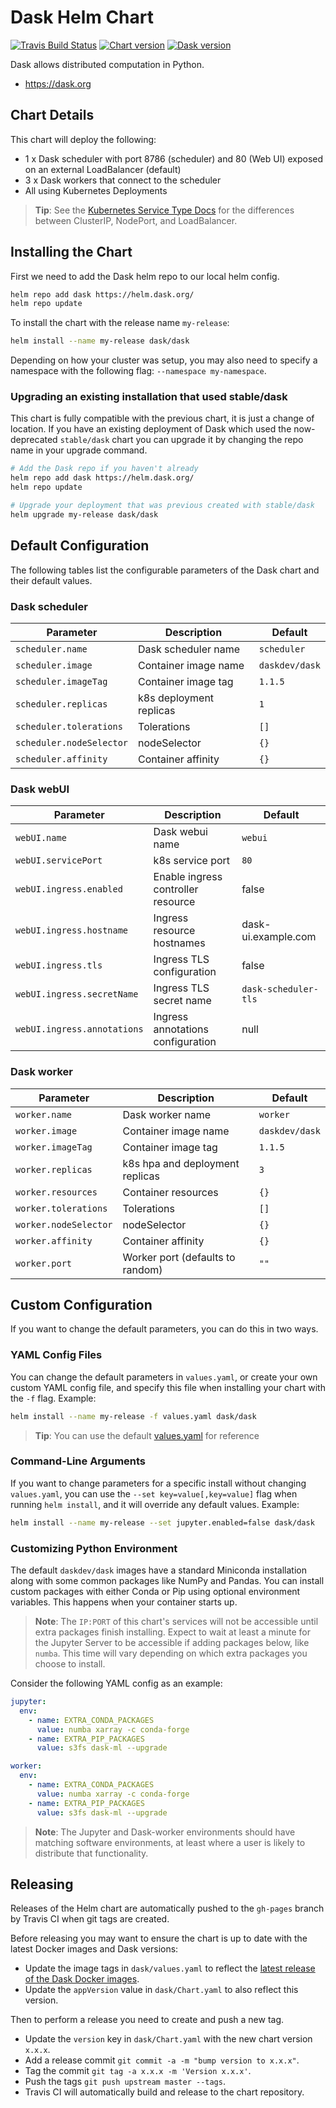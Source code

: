 # Dask Helm Chart

[![Travis Build Status](https://travis-ci.com/dask/helm-chart.svg?branch=master)](https://travis-ci.com/dask/helm-chart)
[![Chart version](https://img.shields.io/badge/dynamic/yaml?url=https://helm.dask.org/index.yaml&label=chart&query=$.entries.dask[:1].version&color=277A9F)](https://helm.dask.org/)
[![Dask version](https://img.shields.io/badge/dynamic/yaml?url=https://helm.dask.org/index.yaml&label=Dask&query=$.entries.dask[:1].appVersion&color=D67548)](https://helm.dask.org/)


Dask allows distributed computation in Python.

- <https://dask.org>

## Chart Details

This chart will deploy the following:

- 1 x Dask scheduler with port 8786 (scheduler) and 80 (Web UI) exposed on an external LoadBalancer (default)
- 3 x Dask workers that connect to the scheduler
- All using Kubernetes Deployments

> **Tip**: See the [Kubernetes Service Type Docs](https://kubernetes.io/docs/concepts/services-networking/service/#publishing-services-service-types)
> for the differences between ClusterIP, NodePort, and LoadBalancer.

## Installing the Chart

First we need to add the Dask helm repo to our local helm config.

```bash
helm repo add dask https://helm.dask.org/
helm repo update
```

To install the chart with the release name `my-release`:

```bash
helm install --name my-release dask/dask
```

Depending on how your cluster was setup, you may also need to specify
a namespace with the following flag: `--namespace my-namespace`.

### Upgrading an existing installation that used stable/dask

This chart is fully compatible with the previous chart, it is just a change of location.
If you have an existing deployment of Dask which used the now-deprecated `stable/dask` chart
you can upgrade it by changing the repo name in your upgrade command.

```bash
# Add the Dask repo if you haven't already
helm repo add dask https://helm.dask.org/
helm repo update

# Upgrade your deployment that was previous created with stable/dask
helm upgrade my-release dask/dask
```

## Default Configuration

The following tables list the configurable parameters of the Dask chart and
their default values.

### Dask scheduler

| Parameter                | Description             | Default        |
| ------------------------ | ----------------------- | -------------- |
| `scheduler.name`         | Dask scheduler name     | `scheduler`    |
| `scheduler.image`        | Container image name    | `daskdev/dask` |
| `scheduler.imageTag`     | Container image tag     | `1.1.5`        |
| `scheduler.replicas`     | k8s deployment replicas | `1`            |
| `scheduler.tolerations`  | Tolerations             | `[]`           |
| `scheduler.nodeSelector` | nodeSelector            | `{}`           |
| `scheduler.affinity`     | Container affinity      | `{}`           |

### Dask webUI

| Parameter                   | Description                        | Default              |
| --------------------------- | ---------------------------------- | -------------------- |
| `webUI.name`                | Dask webui name                    | `webui`              |
| `webUI.servicePort`         | k8s service port                   | `80`                 |
| `webUI.ingress.enabled`     | Enable ingress controller resource | false                |
| `webUI.ingress.hostname`    | Ingress resource hostnames         | dask-ui.example.com  |
| `webUI.ingress.tls`         | Ingress TLS configuration          | false                |
| `webUI.ingress.secretName`  | Ingress TLS secret name            | `dask-scheduler-tls` |
| `webUI.ingress.annotations` | Ingress annotations configuration  | null                 |

### Dask worker

| Parameter             | Description                      | Default        |
| --------------------- | -------------------------------- | -------------- |
| `worker.name`         | Dask worker name                 | `worker`       |
| `worker.image`        | Container image name             | `daskdev/dask` |
| `worker.imageTag`     | Container image tag              | `1.1.5`        |
| `worker.replicas`     | k8s hpa and deployment replicas  | `3`            |
| `worker.resources`    | Container resources              | `{}`           |
| `worker.tolerations`  | Tolerations                      | `[]`           |
| `worker.nodeSelector` | nodeSelector                     | `{}`           |
| `worker.affinity`     | Container affinity               | `{}`           |
| `worker.port`         | Worker port (defaults to random) | `""`           |

## Custom Configuration

If you want to change the default parameters, you can do this in two ways.

### YAML Config Files

You can change the default parameters in `values.yaml`, or create your own
custom YAML config file, and specify this file when installing your chart with
the `-f` flag. Example:

```bash
helm install --name my-release -f values.yaml dask/dask
```

> **Tip**: You can use the default [values.yaml](/dask/values.yaml) for reference

### Command-Line Arguments

If you want to change parameters for a specific install without changing
`values.yaml`, you can use the `--set key=value[,key=value]` flag when running
`helm install`, and it will override any default values. Example:

```bash
helm install --name my-release --set jupyter.enabled=false dask/dask
```

### Customizing Python Environment

The default `daskdev/dask` images have a standard Miniconda installation along
with some common packages like NumPy and Pandas. You can install custom packages
with either Conda or Pip using optional environment variables. This happens
when your container starts up.

> **Note**: The `IP:PORT` of this chart's services will not be accessible until
> extra packages finish installing. Expect to wait at least a minute for the
> Jupyter Server to be accessible if adding packages below, like `numba`. This
> time will vary depending on which extra packages you choose to install.

Consider the following YAML config as an example:

```yaml
jupyter:
  env:
    - name: EXTRA_CONDA_PACKAGES
      value: numba xarray -c conda-forge
    - name: EXTRA_PIP_PACKAGES
      value: s3fs dask-ml --upgrade

worker:
  env:
    - name: EXTRA_CONDA_PACKAGES
      value: numba xarray -c conda-forge
    - name: EXTRA_PIP_PACKAGES
      value: s3fs dask-ml --upgrade
```

> **Note**: The Jupyter and Dask-worker environments should have matching
> software environments, at least where a user is likely to distribute that
> functionality.

## Releasing

Releases of the Helm chart are automatically pushed to the `gh-pages` branch by Travis CI when git tags are created.

Before releasing you may want to ensure the chart is up to date with the latest Docker images and Dask versions:

- Update the image tags in `dask/values.yaml` to reflect the [latest release of the Dask Docker images](https://github.com/dask/dask-docker/releases).
- Update the `appVersion` value in `dask/Chart.yaml` to also reflect this version.

Then to perform a release you need to create and push a new tag.

- Update the `version` key in `dask/Chart.yaml` with the new chart version `x.x.x`.
- Add a release commit `git commit -a -m "bump version to x.x.x"`.
- Tag the commit `git tag -a x.x.x -m 'Version x.x.x'`.
- Push the tags `git push upstream master --tags`.
- Travis CI will automatically build and release to the chart repository.

